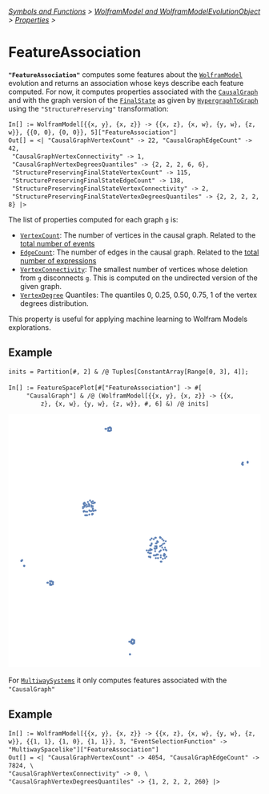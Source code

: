###### [Symbols and Functions](/README.md#symbols-and-functions) > [WolframModel and WolframModelEvolutionObject](../WolframModelAndWolframModelEvolutionObject.md) > [Properties](../WolframModelAndWolframModelEvolutionObject.md#properties) >

# FeatureAssociation

**`"FeatureAssociation"`** computes some features about the [`WolframModel`](/Documentation/SymbolsAndFunctions/WolframModelAndWolframModelEvolutionObject/WolframModelAndWolframModelEvolutionObject.md) evolution and returns an association whose keys describe each feature computed. For now, it computes properties associated with the [`CausalGraph`](LINK) and with the graph version of the [`FinalState`](/Documentation/SymbolsAndFunctions/WolframModelAndWolframModelEvolutionObject/Properties/States.md) as given by [`HypergraphToGraph`](/Documentation/SymbolsAndFunctions/UtilityFunctions/HypergraphToGraph.md) using the `"StructurePreserving"` transformation:

```wl
In[] := WolframModel[{{x, y}, {x, z}} -> {{x, z}, {x, w}, {y, w}, {z, w}}, {{0, 0}, {0, 0}}, 5]["FeatureAssociation"]
Out[] = <| "CausalGraphVertexCount" -> 22, "CausalGraphEdgeCount" -> 42, 
 "CausalGraphVertexConnectivity" -> 1, 
 "CausalGraphVertexDegreesQuantiles" -> {2, 2, 2, 6, 6}, 
 "StructurePreservingFinalStateVertexCount" -> 115, 
 "StructurePreservingFinalStateEdgeCount" -> 138, 
 "StructurePreservingFinalStateVertexConnectivity" -> 2, 
 "StructurePreservingFinalStateVertexDegreesQuantiles" -> {2, 2, 2, 2, 8} |>
```

The list of properties computed for each graph `g` is:
- [`VertexCount`](https://reference.wolfram.com/language/ref/VertexCount.html): The number of vertices in the causal graph. Related to the [total number of events](/Documentation/SymbolsAndFunctions/WolframModelAndWolframModelEvolutionObject/Properties/EventCounts.md)
- [`EdgeCount`](https://reference.wolfram.com/language/ref/EdgeCount.html): The number of edges in the causal graph. Related to the [total number of expressions](/Documentation/SymbolsAndFunctions/WolframModelAndWolframModelEvolutionObject/Properties/TotalElementCounts.md)
- [`VertexConnectivity`](https://reference.wolfram.com/language/ref/VertexConnectivity.html): The smallest number of vertices whose deletion from `g` disconnects `g`. This is computed on the undirected version of the given graph.
- [`VertexDegree`](https://reference.wolfram.com/language/ref/VertexDegree.html) Quantiles: The quantiles 0, 0.25, 0.50, 0.75, 1 of the vertex degrees distribution.

This property is useful for applying machine learning to Wolfram Models explorations.

## Example

```wl
inits = Partition[#, 2] & /@ Tuples[ConstantArray[Range[0, 3], 4]];

In[] := FeatureSpacePlot[#["FeatureAssociation"] -> #[
     "CausalGraph"] & /@ (WolframModel[{{x, y}, {x, z}} -> {{x,
         z}, {x, w}, {y, w}, {z, w}}, #, 6] &) /@ inits]
```

<img src="/Documentation/Images/FeatureAssociationFeatureSpacePlot.png" width=720>

For [`MultiwaySystems`](/Documentation/SymbolsAndFunctions/WolframModelAndWolframModelEvolutionObject/Properties/MultiwayQ.md) it only computes features associated with the `"CausalGraph"`

## Example

```wl
In[] := WolframModel[{{x, y}, {x, z}} -> {{x, z}, {x, w}, {y, w}, {z, w}}, {{1, 1}, {1, 0}, {1, 1}}, 3, "EventSelectionFunction" -> "MultiwaySpacelike"]["FeatureAssociation"]
Out[] = <| "CausalGraphVertexCount" -> 4054, "CausalGraphEdgeCount" -> 7824, \
"CausalGraphVertexConnectivity" -> 0, \
"CausalGraphVertexDegreesQuantiles" -> {1, 2, 2, 2, 260} |>
```
